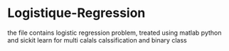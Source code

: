 # Logistique-Regression
the file contains logistic regression problem, treated using matlab python and sickit learn for multi calals calssification and binary class
